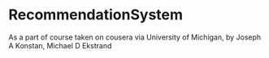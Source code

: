 RecommendationSystem
====================

As a part of course taken on cousera via University of Michigan, by Joseph A Konstan, Michael D Ekstrand

